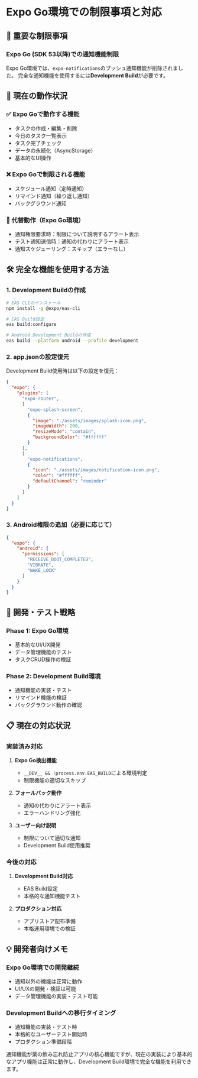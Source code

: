 # Expo Go環境での制限事項と対応

## 🚨 重要な制限事項

### Expo Go (SDK 53以降)での通知機能制限
Expo Go環境では、`expo-notifications`のプッシュ通知機能が削除されました。
完全な通知機能を使用するには**Development Build**が必要です。

## 📱 現在の動作状況

### ✅ Expo Goで動作する機能
- タスクの作成・編集・削除
- 今日のタスク一覧表示
- タスク完了チェック
- データの永続化（AsyncStorage）
- 基本的なUI操作

### ❌ Expo Goで制限される機能
- スケジュール通知（定時通知）
- リマインド通知（繰り返し通知）
- バックグラウンド通知

### 🔄 代替動作（Expo Go環境）
- 通知権限要求時：制限について説明するアラート表示
- テスト通知送信時：通知の代わりにアラート表示
- 通知スケジューリング：スキップ（エラーなし）

## 🛠️ 完全な機能を使用する方法

### 1. Development Buildの作成
```bash
# EAS CLIのインストール
npm install -g @expo/eas-cli

# EAS Build設定
eas build:configure

# Android Development Buildの作成
eas build --platform android --profile development
```

### 2. app.jsonの設定復元
Development Build使用時は以下の設定を復元：

```json
{
  "expo": {
    "plugins": [
      "expo-router",
      [
        "expo-splash-screen",
        {
          "image": "./assets/images/splash-icon.png",
          "imageWidth": 200,
          "resizeMode": "contain",
          "backgroundColor": "#ffffff"
        }
      ],
      [
        "expo-notifications",
        {
          "icon": "./assets/images/notification-icon.png",
          "color": "#ffffff",
          "defaultChannel": "reminder"
        }
      ]
    ]
  }
}
```

### 3. Android権限の追加（必要に応じて）
```json
{
  "expo": {
    "android": {
      "permissions": [
        "RECEIVE_BOOT_COMPLETED",
        "VIBRATE",
        "WAKE_LOCK"
      ]
    }
  }
}
```

## 🧪 開発・テスト戦略

### Phase 1: Expo Go環境
- 基本的なUI/UX開発
- データ管理機能のテスト
- タスクCRUD操作の検証

### Phase 2: Development Build環境
- 通知機能の実装・テスト
- リマインド機能の検証
- バックグラウンド動作の確認

## 📋 現在の対応状況

### 実装済み対応
1. **Expo Go検出機能**
   - `__DEV__ && !process.env.EAS_BUILD`による環境判定
   - 制限機能の適切なスキップ

2. **フォールバック動作**
   - 通知の代わりにアラート表示
   - エラーハンドリング強化

3. **ユーザー向け説明**
   - 制限について適切な通知
   - Development Build使用推奨

### 今後の対応
1. **Development Build対応**
   - EAS Build設定
   - 本格的な通知機能テスト

2. **プロダクション対応**
   - アプリストア配布準備
   - 本格運用環境での検証

## 💡 開発者向けメモ

### Expo Go環境での開発継続
- 通知以外の機能は正常に動作
- UI/UXの開発・検証は可能
- データ管理機能の実装・テスト可能

### Development Buildへの移行タイミング
- 通知機能の実装・テスト時
- 本格的なユーザーテスト開始時
- プロダクション準備段階

通知機能が薬の飲み忘れ防止アプリの核心機能ですが、現在の実装により基本的なアプリ機能は正常に動作し、Development Build環境で完全な機能を利用できます。